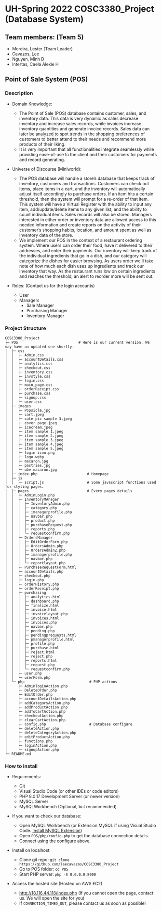 # UH-Spring 2022 COSC3380_Project (Database System)
## Team members: (Team 5)
- Moreira, Lester (Team Leader)
- Cavazos, Lee
- Nguyen, Minh D
- Intertas, Caela Alexie H

## Point of Sale System (POS)
### Description
- Domain Knowledge:
  - The Point of Sale (POS) database contains customer, sales, and inventory data. This data is very dynamic as sales decrease inventory and increase sales records, while invoices increase inventory quantities and generate invoice records. Sales data can later be analyzed to spot trends in the shopping preferences of customers to better attend to their needs and recommend more products of their liking.
  - It is very important that all functionalities integrate seamlessly while providing ease-of-use to the client and their customers for payments and record generating. 
- Universe of Discourse (Miniworld):
  - The POS database will handle a store’s database that keeps track of inventory, customers and transactions. Customers can check out items, place items in a cart, and the inventory will automatically adjust itself accordingly to purchase orders. If an item hits a certain threshold, then the system will prompt for a re-order of that item. This system will have a Virtual Register with the ability to input any item, add/update/delete items to any given list, and the ability to count individual items. Sales records will also be stored. Managers interested in either order or inventory data are allowed access to this needed information and create reports on the activity of their customer’s shopping habits, location, and amount spent as well as inventory data of the store.
  - We implement our POS in the context of a restaurant ordering system. Where users can order their food, have it delivered to their addresses, and enter their payments. Our inventory will keep track of the individual ingredients that go in a dish, and our category will categorize the dishes for easier browsing. As users order we'll take note of how much each dish uses up ingredients and track our inventory that way. As the restaurant runs low on certain ingredients and reaches the threshold, an alert to reorder more will be sent out. 


- Roles: (Contact us for the login accounts)
  - User
  - Managers
    - Sale Manager
    - Purchasing Manager
    - Inventory Manager


### Project Structure
```
COSC3380_Project
├─ POS                            # Here is our current version. We may have an updated one shortly.
│  ├─ css                         
│  │  ├─ Admin.css
│  │  ├─ accountDetails.css
│  │  ├─ analytics.css
│  │  ├─ checkout.css
│  │  ├─ inventory.css
│  │  ├─ invstyle.css
│  │  ├─ login.css
│  │  ├─ main_page.css
│  │  ├─ orderReceipt.css
│  │  ├─ purchase.css
│  │  ├─ signup.css
│  │  └─ user.css
│  ├─ images
│  │  ├─ Popsicle.jpg
│  │  ├─ cart.jpeg
│  │  ├─ cate pic sample 3.jpeg
│  │  ├─ cover_page.jpeg
│  │  ├─ icecream.jpeg
│  │  ├─ item sample 1.jpeg
│  │  ├─ item sample 2.jpeg
│  │  ├─ item sample 3.jpeg
│  │  ├─ item sample 4.jpeg
│  │  ├─ item sample 5.jpeg
│  │  ├─ login icon.png
│  │  ├─ logo.webp
│  │  ├─ macaron.jpg
│  │  ├─ pastries.jpg
│  │  └─ ube macaron.jpg
│  ├─ index.php                       # Homepage
│  ├─ js
│  │  └─ script.js                    # Some javascript functions used for styling pages.
│  ├─ pages                           # Every pages details
│  │  ├─ AdminLogin.php
│  │  ├─ InventoryMAnager
│  │  │  ├─ InventoryAdmin.php
│  │  │  ├─ category.php
│  │  │  ├─ imanagerprofile.php
│  │  │  ├─ navbar.php
│  │  │  ├─ product.php
│  │  │  ├─ purchaseRequest.php
│  │  │  ├─ reports.php
│  │  │  └─ requestconfirm.php
│  │  ├─ OrdersManager
│  │  │  ├─ EditOrderForm.php
│  │  │  ├─ OrdersAdmin.php
│  │  │  ├─ OrdersAdmin2.php
│  │  │  ├─ imanagerprofile.php
│  │  │  ├─ navbar.php
│  │  │  └─ reportlayout.php
│  │  ├─ PurchaseRequestForm.html
│  │  ├─ accountDetails.php
│  │  ├─ checkout.php
│  │  ├─ login.php
│  │  ├─ orderHistory.php
│  │  ├─ orderReceipt.php
│  │  ├─ purchasing
│  │  │  ├─ analytics.html
│  │  │  ├─ dashboard.php
│  │  │  ├─ finalize.html
│  │  │  ├─ invoice.html
│  │  │  ├─ invoicelayout.php
│  │  │  ├─ invoices.html
│  │  │  ├─ invoices.php
│  │  │  ├─ navbar.php
│  │  │  ├─ pending.php
│  │  │  ├─ pendingprequests.html
│  │  │  ├─ pmanagerprofile.html
│  │  │  ├─ profile.php
│  │  │  ├─ purchase.html
│  │  │  ├─ reject.html
│  │  │  ├─ reject.php
│  │  │  ├─ reports.html
│  │  │  ├─ request.php
│  │  │  └─ requestconfirm.php
│  │  ├─ user.php
│  │  └─ userForm.php
│  └─ php                              # PHP actions
│     ├─ AdminloginAction.php
│     ├─ DeleteOrder.php
│     ├─ EditOrder.php
│     ├─ accountDetailsAction.php
│     ├─ addCategoryAction.php
│     ├─ addProductAction.php
│     ├─ addToCartAction.php
│     ├─ checkoutAction.php
│     ├─ clearCartAction.php
│     ├─ config.php                    # Database configure
│     ├─ deleteAction.php
│     ├─ deleteCategoryAction.php
│     ├─ editProductAction.php
│     ├─ functions.php
│     ├─ loginAction.php
│     └─ signupAction.php
└─ README.md

```

### How to install
- Requirements:
  - Git
  - Visual Studio Code (or other IDEs or code editors)
  - PHP 8.0.17 Development Server (or newer version)
  - MySQL Server
  - MySQLWorkbench (Optional, but recommended)

- If you want to check our database:
  - Open MySQL Workbench (or Extension MySQL if using Visual Studio Code. [Install MySQL Extension](https://marketplace.visualstudio.com/items?itemName=cweijan.vscode-mysql-client2))
  - Open `POS/php/config.php` to get the database connection details.
  - Connect using the configure above.
  
- Install on localhost:
  - Clone git repo: `git clone https://github.com/leecavazos/COSC3380_Project`
  - Go to POS folder: `cd POS`
  - Start PHP server: `php -S 0.0.0.0:8000`

- Access the hosted site (Hosted on AWS EC2)
  - http://18.116.44.118/index.php (If you cannot open the page, contact us. We will open the site for you)
  - If `CONNECTION_TIMED_OUT`, please contact us as soon as possible!
 
